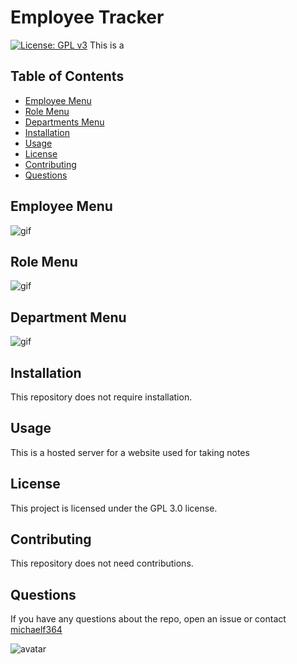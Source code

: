 # Employee Tracker
[![License: GPL v3](https://img.shields.io/badge/License-GPLv3-blue.svg)](https://github.com/michaelf364/11-express)
This is a 

## Table of Contents 
* [Employee Menu](#employee_menu)
* [Role Menu](#role_menu)
* [Departments Menu](#department_menu)
* [Installation](#installation)
* [Usage](#usage)
* [License](#license)
* [Contributing](#contributing)
* [Questions](#questions)

## Employee Menu

![gif](https://i.imgur.com/YsnJD7c.gif)

## Role Menu

![gif](https://i.imgur.com/9aO9zTq.gif)

## Department Menu
![gif](https://i.imgur.com/Ls51EBt.gif)

## Installation

This repository does not require installation.

## Usage

This is a hosted server for a website used for taking notes

## License

This project is licensed under the GPL 3.0 license.

## Contributing

This repository does not need contributions.

## Questions

If you have any questions about the repo, open an issue or contact [michaelf364](https://github.com/michaelf364/)

![avatar](https://avatars3.githubusercontent.com/u/26904234?v=4)
